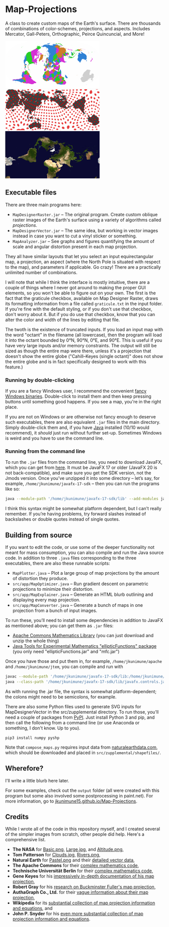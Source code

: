 # Map-Projections
A class to create custom maps of the Earth's surface. There are thousands of combinations of color-schemes, projections, and aspects. Includes Mercator, Gall-Peters, Orthographic, Peirce Quincuncial, and More!

<img src="output/Political equal-area.png" alt="Tobler hyperelliptical political map" width="300px"/>
<img src="output/AuthaGraph indicatrices.png" alt="AuthaGraph imitation with Tissot's indicatrices of distortion" width="300px"/>
<img src="output/Better Guyou.jpg" alt="Guyou physical map" width="300px"/>

## Executable files

There are three main programs here:
* `MapDesignerRaster.jar` &ndash; The original program. Create custom oblique raster images of the Earth's surface using a variety of algorithms called _projections_.
* `MapDesignerVector.jar` &ndash; The same idea, but working in vector images instead in case you want to cut a vinyl sticker or something.
* `MapAnalyzer.jar` &ndash; See graphs and figures quantifying the amount of scale and angular distortion present in each map projection.

They all have similar layouts that let you select an input equirectangular map, a projection, an aspect (where the North Pole is situated with respect to the map), and parameters if applicable.
Go crazy! There are a practically unlimited number of combinations.

I will note that while I think the interface is mostly intuitive, there are a couple of things where I never got around to making the proper GUI elements, so you won't be able to figure out on your own.
The first is the fact that the graticule checkbox, available on Map Designer Raster, draws its formatting information from a file called `graticule.txt` in the input folder.
If you're fine with the default styling, or if you don't use that checkbox, don't worry about it.  But if you do use that checkbox, know that you can alter the color and width of the lines by editing that file.

The twoth is the existence of truncated inputs.
If you load an input map with the word "octant" in the filename (all lowercase), then the program will load it into the octant bounded by 0°N, 90°N, 0°E, and 90°E.
This is useful if you have very large inputs and/or memory constraints.
The output will still be sized as though the entire map were there, unless it's a projection that doesn't show the entire globe ("Cahill–Keyes (single octant)" does not show the entire globe and is in fact specifically designed to work with this feature.)

### Running by double-clicking

If you are a fancy Windows user, I recommend the convenient [fancy Windows binaries](https://github.com/jkunimune/Map-Projections/releases). Double-click to install them and then keep pressing buttons until something good happens. If you see a map, you're in the right place.

If you are not on Windows or are otherwise not fancy enough to deserve such executables, there are also equivalent `.jar` files in the main directory.
Simply double-click them and, if you have [Java](https://java.com/en/download/) installed (10/10 would recommend), it *should* just run without further set-up.
Sometimes Windows is weird and you have to use the command line.

### Running from the command line

To run the `.jar` files from the command line, you need to download JavaFX, which you can get from [here](https://gluonhq.com/products/javafx/).  It must be JavaFX 17 or older (JavaFX 20 is not back-compatible), and make sure you get the SDK version, not the Jmods version.  Once you’ve unzipped it into some directory – let’s say, for example, `/home/jkunimune/javafx-17-sdk` – then you can run the programs like so:

~~~bash
java --module-path '/home/jkunimune/javafx-17-sdk/lib' --add-modules javafx.controls,javafx.swing -jar MapDesignerRaster.jar
~~~

I think this syntax might be somewhat platform dependent, but I can’t really remember.
If you’re having problems, try forward slashes instead of backslashes or double quotes instead of single quotes.

## Building from source

If you want to edit the code, or use some of the deeper functionality not meant for mass consumption, you can also compile and run the Java source code.
In addition to three `.java` files corresponding to the three executables, there are also these runnable scripts:

* `MapPlotter.java` &ndash; Plot a large group of map projections by the amount of distortion they produce.  
* `src/app/MapOptimizer.java` &ndash; Run gradient descent on parametric projections to minimize their distortion.  
* `src/app/MapExplainer.java` &ndash; Generate an HTML blurb outlining and displaying every map projection.
* `src/app/MapConverter.java` &ndash; Generate a bunch of maps in one projection from a bunch of input images.

To run these, you’ll need to install some dependencies in addition to JavaFX as mentioned above; you can get them as `.jar` files:

* [Apache Commons Mathematics Library](http://commons.apache.org/proper/commons-math/download_math.cgi) (you can just download and unzip the whole thing)
* [Java Tools for Experimental Mathematics "ellipticFunctions" package](http://www3.math.tu-berlin.de/jtem/downloads.html) (you only need "ellipticFunctions.jar" and "mfc.jar")

Once you have those and put them in, for example, `/home/jkunimune/apache` and `/home/jkunimune/jtem`, you can compile and run with
~~~bash
javac --module-path '/home/jkunimune/javafx-17-sdk/lib:/home/jkunimune/apache/commons-math3-3.6.1.jar:/home/jkunimune/jtem' --add-modules javafx.controls,javafx.swing,ellipticFunctions --source-path=src src/apps/MapPlotter.java
java --class-path '/home/jkunimune/javafx-17-sdk/lib/javafx.controls.jar:/home/jkunimune/javafx-17-sdk/lib/javafx.swing.jar:/home/jkunimune/apache/commons-math3-3.6.1.jar:/home/jkunimune/jtem/ellipticFunctions.jar:src' apps.MapPlotter
~~~
As with running the .jar file, the syntax is somewhat platform-dependent; the colons might need to be semicolons, for example.

There are also some Python files used to generate SVG inputs for MapDesignerVector in the src/zupplemental directory.
To run those, you'll need a couple of packages from [PyPI](https://pypi.python.org/pypi).
Just install Python 3 and pip, and then call the following from a command line (or use Anaconda or something, I don't know. Up to you).
~~~~
pip3 install numpy pyshp
~~~~

Note that `compose_maps.py` requires input data from [naturalearthdata.com](http://www.naturalearthdata.com/downloads/), which should be downloaded and placed in `src/zupplemental/shapefiles/`.

## Wherefore?
I'll write a little blurb here later.

For some examples, check out the `output` folder (all were created with this program but some also involved some postprocessing in paint.net). For more information, go to [jkunimune15.github.io/Map-Projections](https://jkunimune15.github.io/Map-Projections).

## Credits
While I wrote all of the code in this repository myself, and I created several of the simpler images from scratch, other people did help. Here's a comprehensive list.
* **The NASA** for [Basic.png](https://visibleearth.nasa.gov/view.php?id=57730), [Large.jpg](https://visibleearth.nasa.gov/view.php?id=57752), and [Altitude.png](https://asterweb.jpl.nasa.gov/gdem.asp),
* **Tom Patterson** for [Clouds.jpg](http://www.shadedrelief.com/natural3/pages/textures.html), [Rivers.png](http://www.shadedrelief.com/natural3/pages/extra.html),
* **Natural Earth** for [Pastel.png](http://www.naturalearthdata.com/downloads/50m-raster-data/50m-natural-earth-2/) and their [detailed vector data](http://www.naturalearthdata.com/downloads/),
* **The Apache Commons** for their [complex mathematics code](https://commons.apache.org/proper/commons-math/),
* **Technische Universit&auml;t Berlin** for their [complex mathematics code](http://www3.math.tu-berlin.de/jtem/ellipticFunctions/),
* **Gene Keyes** for his [impressively in-depth documentation of his map projection](http://www.genekeyes.com/CKOG-OOo/7-CKOG-illus-&-coastline.html),
* **Robert Gray** for his [research on Buckminster Fuller's map projection](http://www.rwgrayprojects.com/rbfnotes/toc.html),
* **AuthaGraph Co., Ltd.** for their [vague information about their map projection](http://www.authagraph.com/projects/description/%E3%80%90%E4%BD%9C%E5%93%81%E8%A7%A3%E8%AA%AC%E3%80%91%E8%A8%98%E4%BA%8B01/?lang=en),
* **Wikipedia** for its [substantial collection of map projection information and equations](https://en.wikipedia.org/wiki/List_of_map_projections), and
* **John P. Snyder** for his [even more substantial collection of map projection information and equations](https://press.uchicago.edu/ucp/books/book/chicago/F/bo3632853.html).
